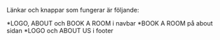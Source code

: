 Länkar och knappar som fungerar är följande: 

*LOGO, ABOUT och BOOK A ROOM i navbar
*BOOK A ROOM på about sidan
*LOGO och ABOUT US i footer